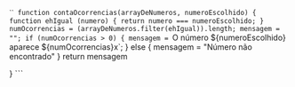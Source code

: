 `ˋˋ
function contaOcorrencias(arrayDeNumeros, numeroEscolhido) {
  function ehIgual (numero) {
   return numero === numeroEscolhido;
  }
  numOcorrencias = (arrayDeNumeros.filter(ehIgual)).length;
  mensagem = "";
  if (numOcorrencias > 0) {
    mensagem = `O número ${numeroEscolhido} aparece ${numOcorrencias}x`;
  }
  else {
    mensagem = "Número não encontrado"
  }
  return mensagem
  
}
`ˋˋ